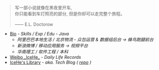 <!-- > 好记性不如烂博客 -->

<!-- Done is better than perfect. -->

> 写一部小说就像在黑夜里开车, <br/>你只能看到车灯照亮的部分, 但是你却可以走完整个旅程。<br/><br/>—— E.L. Doctorow

- [Bio](/marks/bio.md) - _Skills / Exp / Edu - Java_
    - _阿里巴巴本地生活 / 北京物流 - 众包运营 & 数据组后台 → 蜂鸟跑腿前台_
    - _新浪微博 / 移动应用服务 → 视频平台_
    - _华南理工 / 软件工程 / 本科_
- [Weibo \_IceHe\_](https://weibo.com/icedes) - _Daily Life Records_
- [IceHe's Library](https://icehe.xyz/#/) - _aka. Tech Blog ( [repo](https://github.com/IceHe/lib) )_

<!-- ### Hi there 👋 -->

<!--
**IceHe/IceHe** is a ✨ _special_ ✨ repository because its `README.md` (this file) appears on your GitHub profile.

Here are some ideas to get you started:

- 🔭 I’m currently working on ...
- 🌱 I’m currently learning ...
- 👯 I’m looking to collaborate on ...
- 🤔 I’m looking for help with ...
- 💬 Ask me about ...
- 📫 How to reach me: ...
- 😄 Pronouns: ...
- ⚡ Fun fact: ...
-->
